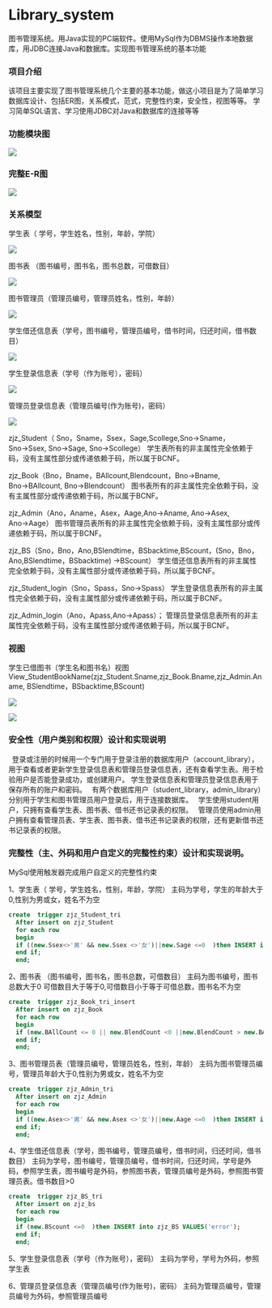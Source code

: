 # Library_system
图书管理系统。用Java实现的PC端软件。使用MySql作为DBMS操作本地数据库，用JDBC连接Java和数据库。实现图书管理系统的基本功能

### 项目介绍
该项目主要实现了图书管理系统几个主要的基本功能，做这小项目是为了简单学习数据库设计、包括ER图，关系模式，范式，完整性约束，安全性，视图等等。
学习简单SQL语言、学习使用JDBC对Java和数据库的连接等等

### 功能模块图
![](https://github.com/JoejZhang/Library_system/blob/master/image/gongneng.png)

### 完整E-R图
![](https://github.com/JoejZhang/Library_system/blob/master/image/er.jpg)

### 关系模型
学生表（ 学号，学生姓名，性别，年龄，学院）

![](https://github.com/JoejZhang/Library_system/blob/master/image/student.png)

图书表 （图书编号，图书名，图书总数，可借数目）

![](https://github.com/JoejZhang/Library_system/blob/master/image/book.png)

图书管理员（管理员编号，管理员姓名，性别，年龄）

![](https://github.com/JoejZhang/Library_system/blob/master/image/admin.png)

学生借还信息表（学号，图书编号，管理员编号，借书时间，归还时间，借书数目） 

![](https://github.com/JoejZhang/Library_system/blob/master/image/lend.png)

学生登录信息表（学号（作为账号），密码）

![](https://github.com/JoejZhang/Library_system/blob/master/image/login_student.png)

管理员登录信息表（管理员编号(作为账号)，密码）

![](https://github.com/JoejZhang/Library_system/blob/master/image/login_admin.png)

zjz_Student（ Sno，Sname，Ssex，Sage,Scollege,Sno→Sname，Sno→Ssex, Sno→Sage, Sno→Scollege）
学生表所有的非主属性完全依赖于码，没有主属性部分或传递依赖于码，所以属于BCNF。

zjz_Book（Bno，Bname，BAllcount,Blendcount，Bno→Bname, Bno→BAllcount, Bno→Blendcount）
图书表所有的非主属性完全依赖于码，没有主属性部分或传递依赖于码，所以属于BCNF。

zjz_Admin（Ano，Aname，Asex，Aage,Ano→Aname, Ano→Asex, Ano→Aage）
图书管理员表所有的非主属性完全依赖于码，没有主属性部分或传递依赖于码，所以属于BCNF。

zjz_BS（Sno，Bno，Ano,BSlendtime，BSbacktime,BScount，(Sno，Bno，Ano,BSlendtime，BSbacktime) →BScount）
学生借还信息表所有的非主属性完全依赖于码，没有主属性部分或传递依赖于码，所以属于BCNF。

zjz_Student_login（Sno，Spass，Sno→Spass）
学生登录信息表所有的非主属性完全依赖于码，没有主属性部分或传递依赖于码，所以属于BCNF。

zjz_Admin_login（Ano，Apass,Ano→Apass）；
管理员登录信息表所有的非主属性完全依赖于码，没有主属性部分或传递依赖于码，所以属于BCNF。

### 视图

学生已借图书（学生名和图书名）视图
View_StudentBookName(zjz_Student.Sname,zjz_Book.Bname,zjz_Admin.Aname, BSlendtime，BSbacktime,BScount)

![](https://github.com/JoejZhang/Library_system/blob/master/image/view_sql.png)

![](https://github.com/JoejZhang/Library_system/blob/master/image/view.png)

### 安全性（用户类别和权限）设计和实现说明

&ensp;登录或注册的时候用一个专门用于登录注册的数据库用户（account_library），用于查看或者更新学生登录信息表和管理员登录信息表，还有查看学生表。用于检验用户是否能登录成功，或创建用户。
学生登录信息表和管理员登录信息表用于保存所有的账户和密码。
&ensp;有两个数据库用户（student_library，admin_library）分别用于学生和图书管理员用户登录后，用于连接数据库。
&ensp;学生使用student用户，只拥有查看学生表、图书表、借书还书记录表的权限。
&ensp;管理员使用admin用户拥有查看管理员表、学生表、图书表、借书还书记录表的权限，还有更新借书还书记录表的权限。


### 完整性（主、外码和用户自定义的完整性约束）设计和实现说明。

MySql使用触发器完成用户自定义的完整性约束

1、学生表（ 学号，学生姓名，性别，年龄，学院）
主码为学号，学生的年龄大于0,性别为男或女，姓名不为空

```sql
create  trigger zjz_Student_tri
  After insert on zjz_Student
  for each row
  begin
  if ((new.Ssex<>'男' && new.Ssex <>'女')||new.Sage <=0  )then INSERT into zjz_student VALUES('error');
  end if;
  end;
```

2、图书表 （图书编号，图书名，图书总数，可借数目）
主码为图书编号，图书总数大于0 可借数目大于等于0,可借数目小于等于可借总数，图书名不为空

```sql
create  trigger zjz_Book_tri_insert
  After insert on zjz_Book
  for each row
  begin
  if (new.BAllCount <= 0 || new.BlendCount <0 ||new.BlendCount > new.BAllCount )then INSERT into zjz_Book VALUES('error');
  end if;
  end;
```

3、图书管理员表（管理员编号，管理员姓名，性别，年龄）
主码为图书管理员编号，管理员年龄大于0,性别为男或女，姓名不为空

```sql
create  trigger zjz_Admin_tri
  After insert on zjz_Admin
  for each row
  begin
  if ((new.Asex<>'男' && new.Asex <>'女')||new.Aage <=0  )then INSERT into zjz_Admin VALUES('error');
  end if;
  end;
```

4、学生借还信息表（学号，图书编号，管理员编号，借书时间，归还时间，借书数目） 
主码为学号，图书编号，管理员编号，借书时间，归还时间，学号是外码，参照学生表，图书编号是外码，参照图书表，管理员编号是外码，参照图书管理员表。借书数目>0

```sql
create  trigger zjz_BS_tri
  After insert on zjz_bs
  for each row
  begin
  if (new.BScount <=0  )then INSERT into zjz_BS VALUES('error');
  end if;
  end;
```

5、学生登录信息表（学号（作为账号），密码）
主码为学号，学号为外码，参照学生表

6、管理员登录信息表（管理员编号(作为账号)，密码）
主码为管理员编号，管理员编号为外码，参照管理员编号


